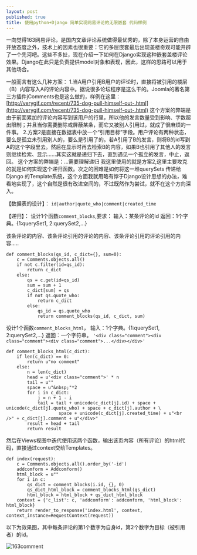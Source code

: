 ```yaml
---
layout: post
published: true
title: 使用python+Django 简单实现网易评论的无限嵌套 代码样例
---
```


一向觉得163网易评论，是国内文章评论系统做得最优秀的，除了本身运营的自由开放态度之外，技术上的因素也很重要：它的多层嵌套最后出现盖楼奇观可能开辟了一个先河吧。这些不多扯，现在介绍一下如何在Django实现这种嵌套盖楼评论效果。Django在此只是负责提供model对象和表现，因此，这样的思路可以用于其他场合。

一般而言有这么几种方案：
1.当A用户引用B用户的评论时，直接将被引用的楼层（B）内容写入A的评论内容中。据说很多论坛程序是这么干的。Joomla的著名第三方插件jComments也是这么做的，样例在这里：[http://verygif.com/recent/735-dog-pull-himself-out-.html](http://verygif.com/recent/735-dog-pull-himself-out-.html)
这个方案的弊端是由于前面累加的评论内容写到该用户的行里，所以他的发言数量受到影响、字数超出限制；并且当你需要删除或屏蔽某条，而它又被别人引用过，就成了很麻烦的一件事。
2.方案2是直接在数据表中放一个“引用目标”字段。用户评论有两种状态，要么是孤立未引用别人的，要么是引用了的。若A引用了B的发言，则将B的id写到A的这个字段里去。然后在显示时再去检索B的内容，如果B也引用了其他人的发言则继续检索、显示......其实这就是递归下去，直到遇见一个孤立的发言，中止，返回。
这个方案的弊端是：...需要理解递归
我这里使用的就是方案2,这里主要攻克的就是如何实现这个递归函数。次之的困难是如何将这一堆querySets 传递给Django 的Template系统，这个方面我就用略有悖于Django设计思想的办法，难看地实现了，这个自然是很有改进空间的，不过既然作为尝试，就不在这个方向深入。

【数据表的设计】：
`id|author|quote_who|comment|created_time`

【递归】：
设计1个函数`comment_blocks`,要求：
输入：某条评论的id
返回：1个字典。{1:querySet1, 2:querySet2,...}

该条评论的内容、该条评论引用的评论的内容、该条评论引用的评论引用的内容.....

```
def comment_blocks(qs_id, c_dict={}, sum=0):
    c = Comments.objects.all()
    if not c.filter(id=qs_id):
        return c_dict
    else:
        qs = c.get(id=qs_id)
        sum = sum + 1
        c_dict[sum] = qs
        if not qs.quote_who:
            return c_dict
        else:
            qs_id = qs.quote_who
            return comment_blocks(qs_id, c_dict, sum)
```

设计1个函数`comment_blocks_html`，
输入：1个字典。{1:querySet1, 2:querySet2,...}
返回：一个字符串。
`'<div class="comment"><div class="comment"><div class="comment">...</div></div>'`



```
def comment_blocks_html(c_dict):
    if len(c_dict) == 0:
        return u"no comment"
    else:
        n = len(c_dict)
        head = u'<div class="comment">' * n
        tail = u""
        space = u"&nbsp;"*2
        for i in c_dict:
            j = n + 1 - i
            tail = tail + unicode(c_dict[j].id) + space + unicode(c_dict[j].quote_who) + space + c_dict[j].author + \
                    space + unicode(c_dict[j].created_time) + u"<br />" + c_dict[j].comment + u"</div>"
        result = head + tail
        return result
```

然后在Views视图中迭代使用这两个函数，输出该页内容（所有评论）的html代码，直接通过context交给Templates。

```
def index(request):
    c = Comments.objects.all().order_by('-id')
    addcomform = Addcomform()
    html_block = u""
    for i in c:
        qs_dict = comment_blocks(i.id, {}, 0)
        qs_dict_html_block = comment_blocks_html(qs_dict)
        html_block = html_block + qs_dict_html_block
    context = {'c_list': c, 'addcomform': addcomform, 'html_block': html_block}
    return render_to_response('index.html', context, context_instance=RequestContext(request))
```

以下为效果图，其中每条评论的第1个数字为自身id，第2个数字为目标（被引用者）的id。

![163comment]({{baseurl}}/images/2014-06-28-likes-163-style-comments.jpg)
